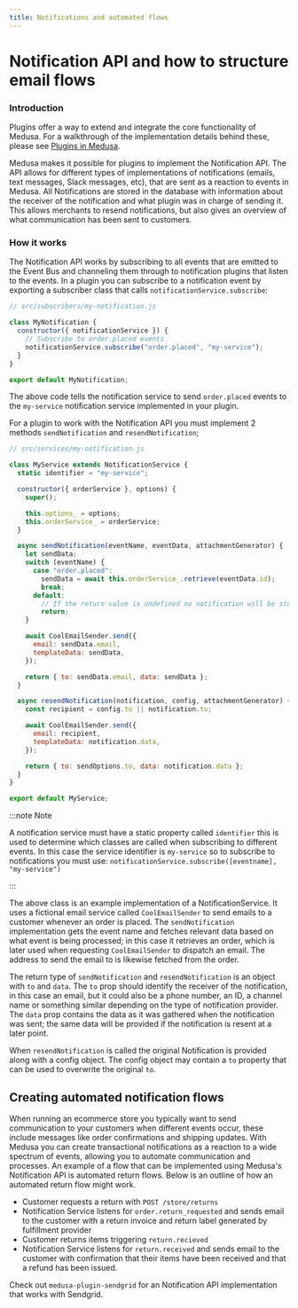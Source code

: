 ```yaml
---
title: Notifications and automated flows
---
```


# Notification API and how to structure email flows

### Introduction

Plugins offer a way to extend and integrate the core functionality of Medusa. For a walkthrough of the implementation details behind these, please see [Plugins in Medusa](https://docs.medusajs.com/guides/plugins).

Medusa makes it possible for plugins to implement the Notification API. The API allows for different types of implementations of notifications (emails, text messages, Slack messages, etc), that are sent as a reaction to events in Medusa. All Notifications are stored in the database with information about the receiver of the notification and what plugin was in charge of sending it. This allows merchants to resend notifications, but also gives an overview of what communication has been sent to customers.

### How it works

The Notification API works by subscribing to all events that are emitted to the Event Bus and channeling them through to notification plugins that listen to the events. In a plugin you can subscribe to a notification event by exporting a subscriber class that calls `notificationService.subscribe`:

```jsx
// src/subscribers/my-notification.js

class MyNotification {
  constructor({ notificationService }) {
    // Subscribe to order.placed events
    notificationService.subscribe("order.placed", "my-service");
  }
}

export default MyNotification;
```

The above code tells the notification service to send `order.placed` events to the `my-service` notification service implemented in your plugin.

For a plugin to work with the Notification API you must implement 2 methods `sendNotification` and `resendNotification`;

```jsx
// src/services/my-notification.js

class MyService extends NotificationService {
  static identifier = "my-service";

  constructor({ orderService }, options) {
    super();

    this.options_ = options;
    this.orderService_ = orderService;
  }

  async sendNotification(eventName, eventData, attachmentGenerator) {
    let sendData;
    switch (eventName) {
      case "order.placed":
        sendData = await this.orderService_.retrieve(eventData.id);
        break;
      default:
        // If the return value is undefined no notification will be stored
        return;
    }

    await CoolEmailSender.send({
      email: sendData.email,
      templateData: sendData,
    });

    return { to: sendData.email, data: sendData };
  }

  async resendNotification(notification, config, attachmentGenerator) {
    const recipient = config.to || notification.to;

    await CoolEmailSender.send({
      email: recipient,
      templateData: notification.data,
    });

    return { to: sendOptions.to, data: notification.data };
  }
}

export default MyService;
```
:::note Note

 A notification service must have a static property called `identifier` this is used to determine which classes are called when subscribing to different events. In this case the service identifier is `my-service` so to subscribe to notifications you must use:
 `notificationService.subscribe([eventname], "my-service")`

:::

The above class is an example implementation of a NotificationService. It uses a fictional email service called `CoolEmailSender` to send emails to a customer whenever an order is placed. The `sendNotification` implementation gets the event name and fetches relevant data based on what event is being processed; in this case it retrieves an order, which is later used when requesting `CoolEmailSender` to dispatch an email. The address to send the email to is likewise fetched from the order.

The return type of `sendNotification` and `resendNotification` is an object with `to` and `data`. The `to` prop should identify the receiver of the notification, in this case an email, but it could also be a phone number, an ID, a channel name or something similar depending on the type of notification provider. The `data` prop contains the data as it was gathered when the notification was sent; the same data will be provided if the notification is resent at a later point.

When `resendNotification` is called the original Notification is provided along with a config object. The config object may contain a `to` property that can be used to overwrite the original `to`.

## Creating automated notification flows

When running an ecommerce store you typically want to send communication to your customers when different events occur, these include messages like order confirmations and shipping updates. With Medusa you can create transactional notifications as a reaction to a wide spectrum of events, allowing you to automate communication and processes. An example of a flow that can be implemented using Medusa's Notification API is automated return flows. Below is an outline of how an automated return flow might work.

- Customer requests a return with `POST /store/returns`
- Notification Service listens for `order.return_requested` and sends email to the customer with a return invoice and return label generated by fulfillment provider
- Customer returns items triggering `return.recieved`
- Notification Service listens for `return.received` and sends email to the customer with confirmation that their items have been received and that a refund has been issued.

Check out `medusa-plugin-sendgrid` for an Notification API implementation that works with Sendgrid.
